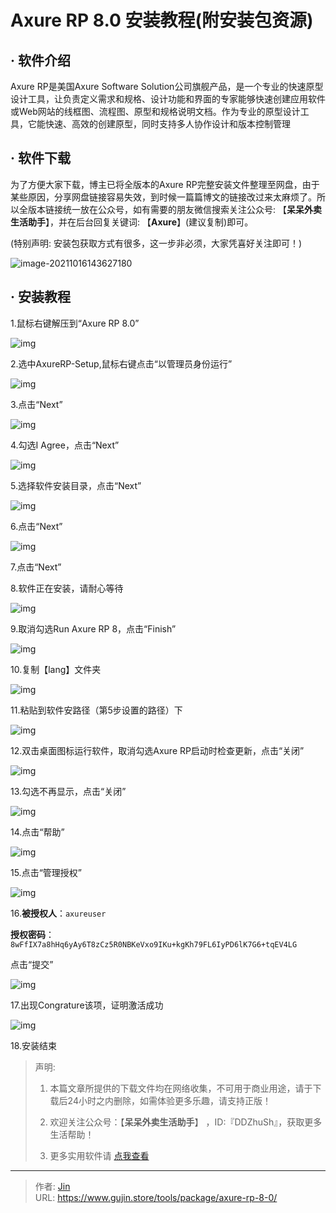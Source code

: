 # Axure RP 8.0 安装教程(附安装包资源)


## · 软件介绍
Axure RP是美国Axure Software Solution公司旗舰产品，是一个专业的快速原型设计工具，让负责定义需求和规格、设计功能和界面的专家能够快速创建应用软件或Web网站的线框图、流程图、原型和规格说明文档。作为专业的原型设计工具，它能快速、高效的创建原型，同时支持多人协作设计和版本控制管理

## · 软件下载
为了方便大家下载，博主已将全版本的Axure RP完整安装文件整理至网盘，由于某些原因，分享网盘链接容易失效，到时候一篇篇博文的链接改过来太麻烦了。所以全版本链接统一放在公众号，如有需要的朋友微信搜索关注公众号: 【**呆呆外卖生活助手**】，并在后台回复关键词: 【**Axure**】(建议复制)即可。

(特别声明: 安装包获取方式有很多，这一步非必须，大家凭喜好关注即可！)

![image-20211016143627180](https://img.gujin.store/img/image-20211016143627180.png)

## · 安装教程

1.鼠标右键解压到“Axure RP 8.0”

![img](https://img.gujin.store/img/v2-3966ea74f0b743d6a01688ad65a11731_720w.png)



2.选中AxureRP-Setup,鼠标右键点击“以管理员身份运行”

![img](https://img.gujin.store/img/v2-c5e4dd0b936365390d15a75171847118_720w.png)

3.点击“Next”

![img](https://img.gujin.store/img/v2-d71d67c5964446d222338e44e5fc38a0_720w.png)

4.勾选I Agree，点击“Next”

![img](https://img.gujin.store/img/v2-5e842dc6f9630446c35c069f8803c370_720w.png)

5.选择软件安装目录，点击“Next”

![img](https://img.gujin.store/img/v2-eb3c0365498170fcacda7c5ed11d6590_720w.png)

6.点击“Next”

![img](https://img.gujin.store/img/v2-e23a6c247de48145bf278ad2affcb6e5_720w.png)

7.点击“Next”

8.软件正在安装，请耐心等待

![img](https://img.gujin.store/img/v2-95a298311eeef3f8dc7ea38710730545_720w.png)

9.取消勾选Run Axure RP 8，点击“Finish”

![img](https://img.gujin.store/img/v2-760f087dff0d5355e5100e092d138f7d_720w.png)

10.复制【lang】文件夹

![img](https://img.gujin.store/img/v2-e6061dc3bd46c28e8d6f325c4ca67692_720w.png)

11.粘贴到软件安路径（第5步设置的路径）下

![img](https://img.gujin.store/img/v2-01e6de26d03760132cdaafe5b4760d33_720w.png)

12.双击桌面图标运行软件，取消勾选Axure RP启动时检查更新，点击“关闭”

![img](https://img.gujin.store/img/v2-6194af1960db86d429bb39c339336e40_720w.png)

13.勾选不再显示，点击“关闭”

![img](https://img.gujin.store/img/v2-b14da2a7b9966652bbbebcf44a2b7338_720w.png)

14.点击“帮助”

![img](https://img.gujin.store/img/v2-b0fc21a5dcbab69206cd444290bd6439_720w.png)

15.点击“管理授权”

![img](https://img.gujin.store/img/v2-07d95e24966db5eba2fd289a954fbf87_720w.png)

16.**被授权人**：`axureuser`

**授权密码**：`8wFfIX7a8hHq6yAy6T8zCz5R0NBKeVxo9IKu+kgKh79FL6IyPD6lK7G6+tqEV4LG`

点击“提交”

![img](https://img.gujin.store/img/v2-39fcc92f89dd3b9c7786d0542e55199d_720w.png)

17.出现Congrature该项，证明激活成功

![img](https://img.gujin.store/img/v2-2ecc9332472d9738b2067b68ad0d2d8a_720w.png)

18.安装结束




> 声明: 
>
> 1. 本篇文章所提供的下载文件均在网络收集，不可用于商业用途，请于下载后24小时之内删除，如需体验更多乐趣，请支持正版！
>
> 2. 欢迎关注公众号：【**呆呆外卖生活助手**】 ，ID:『DDZhuSh』，获取更多生活帮助！
>
> 3. 更多实用软件请  [点我查看](/tools)

---

> 作者: [Jin](https://img.gujin.store/img/favicon.ico)  
> URL: https://www.gujin.store/tools/package/axure-rp-8-0/  

